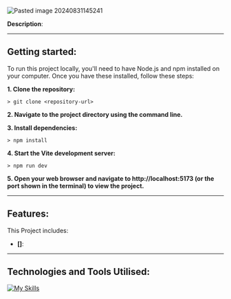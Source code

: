 ![Pasted image 20240831145241](https://github.com/user-attachments/assets/a1411dae-95a7-4e83-84db-6aaa61541880)

**Description**:

----
## Getting started:

To run this project locally, you'll need to have Node.js and npm installed on your computer. Once you have these installed, follow these steps:

**1. Clone the repository:**
```
> git clone <repository-url>
```

**2. Navigate to the project directory using the command line.**

**3. Install dependencies:**
```
> npm install
```

**4. Start the Vite development server:**
```
> npm run dev
```

**5. Open your web browser and navigate to http://localhost:5173 (or the port shown in the terminal) to view the project.**

------
## Features:

This Project includes:
- **[]**: 

------
## Technologies and Tools Utilised:

[![My Skills](https://skillicons.dev/icons?i=react,js,html,css,mysql,express,nodejs)](https://skillicons.dev)
